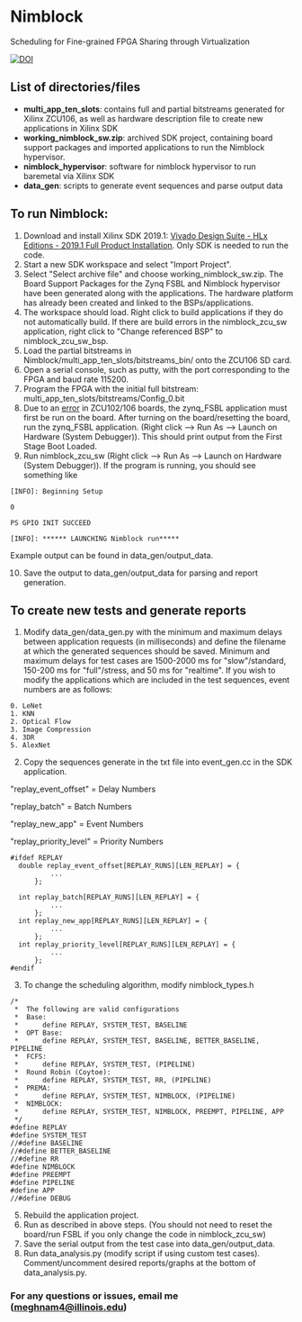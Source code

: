 # Nimblock
Scheduling for Fine-grained FPGA Sharing through Virtualization

[![DOI](https://zenodo.org/badge/616604305.svg)](https://zenodo.org/badge/latestdoi/616604305)

 
## List of directories/files
  
- **multi_app_ten_slots**: contains full and partial bitstreams generated for Xilinx ZCU106, as well as hardware description file to create new applications in Xilinx SDK
- **working_nimblock_sw.zip**: archived SDK project, containing board support packages and imported applications to run the Nimblock hypervisor.
- **nimblock_hypervisor**: software for nimblock hypervisor to run baremetal via Xilinx SDK
- **data_gen**: scripts to generate event sequences and parse output data

## To run Nimblock:

1. Download and install Xilinx SDK 2019.1: [Vivado Design Suite - HLx Editions - 2019.1  Full Product Installation](https://www.xilinx.com/support/download/index.html/content/xilinx/en/downloadNav/vivado-design-tools/archive.html). Only SDK is needed to run the code.
2. Start a new SDK workspace and select "Import Project".
3. Select "Select archive file" and choose working_nimblock_sw.zip. The Board Support Packages for the Zynq FSBL and Nimblock hypervisor have been generated along with the applications. The hardware platform has already been created and linked to the BSPs/applications.
4. The workspace should load. Right click to build applications if they do not automatically build. If there are build errors in the nimblock_zcu_sw application, right click to "Change referenced BSP" to nimblock_zcu_sw_bsp.
5. Load the partial bitstreams in Nimblock/multi_app_ten_slots/bitstreams_bin/ onto the ZCU106 SD card.
6. Open a serial console, such as putty, with the port corresponding to the FPGA and baud rate 115200.
7. Program the FPGA with the initial full bitstream: multi_app_ten_slots/bitstreams/Config_0.bit
8. Due to an [error](https://support.xilinx.com/s/article/72210?language=en_US) in ZCU102/106 boards, the zynq_FSBL application must first be run on the board. After turning on the board/resetting the board, run the zynq_FSBL application. (Right click --> Run As --> Launch on Hardware (System Debugger)). This should print output from the First Stage Boot Loaded. 
9. Run nimblock_zcu_sw (Right click --> Run As --> Launch on Hardware (System Debugger)). If the program is running, you should see something like

```
[INFO]: Beginning Setup

0

PS GPIO INIT SUCCEED 

[INFO]: ****** LAUNCHING Nimblock run*****

```

Example output can be found in data_gen/output_data.

10. Save the output to data_gen/output_data for parsing and report generation.

## To create new tests and generate reports

1. Modify data_gen/data_gen.py with the minimum and maximum delays between application requests (in milliseconds) and define the filename at which the generated sequences should be saved. Minimum and maximum delays for test cases are 1500-2000 ms for "slow"/standard, 150-200 ms for "full"/stress, and 50 ms for "realtime".
  If you wish to modify the applications which are included in the test sequences, event numbers are as follows:
  
  ```
  0. LeNet
  1. KNN
  2. Optical Flow
  3. Image Compression
  4. 3DR
  5. AlexNet
  ```
2. Copy the sequences generate in the txt file into event_gen.cc in the SDK application.

  "replay_event_offset" = Delay Numbers
  
  "replay_batch" = Batch Numbers
  
  "replay_new_app" = Event Numbers
  
  "replay_priority_level" = Priority Numbers
  
  ```
  #ifdef REPLAY
	double replay_event_offset[REPLAY_RUNS][LEN_REPLAY] = {
		    ...
		};

    int replay_batch[REPLAY_RUNS][LEN_REPLAY] = {
    	    ...
    	};
    int replay_new_app[REPLAY_RUNS][LEN_REPLAY] = {
    	    ...
    	};
    int replay_priority_level[REPLAY_RUNS][LEN_REPLAY] = {
    	    ...
    	};
#endif

```
3. To change the scheduling algorithm, modify nimblock_types.h 

```
/*
 *  The following are valid configurations
 *  Base:
 *      define REPLAY, SYSTEM_TEST, BASELINE
 *  OPT Base:
 *      define REPLAY, SYSTEM_TEST, BASELINE, BETTER_BASELINE, PIPELINE
 *  FCFS:
 *      define REPLAY, SYSTEM_TEST, (PIPELINE)
 *  Round Robin (Coytoe):
 *      define REPLAY, SYSTEM_TEST, RR, (PIPELINE)
 *  PREMA:
 *      define REPLAY, SYSTEM_TEST, NIMBLOCK, (PIPELINE)
 *  NIMBLOCK:
 *      define REPLAY, SYSTEM_TEST, NIMBLOCK, PREEMPT, PIPELINE, APP
 */
#define REPLAY
#define SYSTEM_TEST
//#define BASELINE
//#define BETTER_BASELINE
//#define RR
#define NIMBLOCK
#define PREEMPT
#define PIPELINE
#define APP
//#define DEBUG
```
5. Rebuild the application project.
6. Run as described in above steps. (You should not need to reset the board/run FSBL if you only change the code in nimblock_zcu_sw)
7. Save the serial output from the test case into data_gen/output_data.
8. Run data_analysis.py (modify script if using custom test cases). Comment/uncomment desired reports/graphs at the bottom of data_analysis.py.
  
### For any questions or issues, email me (meghnam4@illinois.edu)
